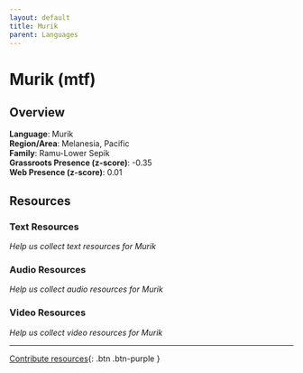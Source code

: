 ```yaml
---
layout: default
title: Murik
parent: Languages
---
```


# Murik (mtf)

## Overview

**Language**: Murik  
**Region/Area**: Melanesia, Pacific  
**Family**: Ramu-Lower Sepik  
**Grassroots Presence (z-score)**: -0.35  
**Web Presence (z-score)**: 0.01  

## Resources

### Text Resources
*Help us collect text resources for Murik*

### Audio Resources
*Help us collect audio resources for Murik*

### Video Resources
*Help us collect video resources for Murik*

---

[Contribute resources](https://forms.office.com/e/1SfLJx3u1r){: .btn .btn-purple }
